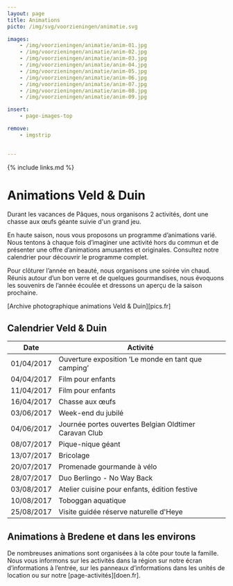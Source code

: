```yaml
---
layout: page
title: Animations
picto: /img/svg/voorzieningen/animatie.svg

images:
    - /img/voorzieningen/animatie/anim-01.jpg
    - /img/voorzieningen/animatie/anim-02.jpg
    - /img/voorzieningen/animatie/anim-03.jpg
    - /img/voorzieningen/animatie/anim-04.jpg
    - /img/voorzieningen/animatie/anim-05.jpg
    - /img/voorzieningen/animatie/anim-06.jpg
    - /img/voorzieningen/animatie/anim-07.jpg
    - /img/voorzieningen/animatie/anim-08.jpg
    - /img/voorzieningen/animatie/anim-09.jpg

insert:
    - page-images-top

remove:
    - imgstrip
    

---
```

{% include links.md %}

# Animations Veld & Duin

Durant les vacances de Pâques, nous organisons 2 activités, dont une chasse aux œufs géante suivie d'un grand jeu.

En haute saison, nous vous proposons un programme d’animations varié. Nous tentons à chaque fois d’imaginer une activité hors du commun et de présenter une offre d’animations amusantes et originales. Consultez notre calendrier pour découvrir le programme complet.

Pour clôturer l’année en beauté, nous organisons une soirée vin chaud. Réunis autour d’un bon verre et de quelques gourmandises, nous évoquons les souvenirs de l’année écoulée et dressons un aperçu de la saison prochaine.

[Archive photographique animations Veld & Duin][pics.fr]

## Calendrier Veld & Duin

| Date | Activité |
|-------|------------|
|   01/04/2017    |    Ouverture exposition ’Le monde en tant que camping’|
|   04/04/2017    |    Film pour enfants     |
|   11/04/2017    |    Film pour enfants     |
|   16/04/2017    |    Chasse aux œufs      |
|   03/06/2017    |    Week-end du jubilé     |
|   04/06/2017    |    Journée portes ouvertes Belgian Oldtimer Caravan Club     |
|   08/07/2017    |    Pique-nique géant     |
|   13/07/2017    |    Bricolage       |
|   20/07/2017    |    Promenade gourmande à vélo     |
|   28/07/2017    |    Duo Berlingo - No Way Back      |
|   03/08/2017    |    Atelier cuisine pour enfants, édition festive      |
|   10/08/2017    |    Toboggan aquatique     |
|   25/08/2017    |    Visite guidée réserve naturelle d'Heye    |




## Animations à Bredene et dans les environs

De nombreuses animations sont organisées à la côte pour toute la famille. Nous vous informons sur les activités dans la région sur notre écran d’informations à l’entrée, sur les panneaux d’informations dans les unités de location ou sur notre [page-activités][doen.fr]. 
